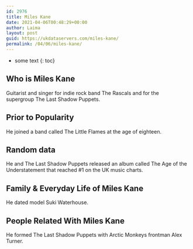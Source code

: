 ```yaml
---
id: 2976
title: Miles Kane
date: 2021-04-06T00:48:29+00:00
author: Laima
layout: post
guid: https://ukdataservers.com/miles-kane/
permalink: /04/06/miles-kane/
---
```


* some text
{: toc}


## Who is Miles Kane
                  
                  
                  
Guitarist and singer for indie rock band The Rascals and for the supergroup The Last Shadow Puppets.
                  
              
            
              
            
                
                
                
## Prior to Popularity
                  
                  
                  
He joined a band called The Little Flames at the age of eighteen.
                  
              
            
              
            
                
                
                
## Random data
                  
                  
                  
He and The Last Shadow Puppets released an album called The Age of the Understatement that reached #1 on the UK music charts.
                  
              
            
              
            
                
                
                
## Family & Everyday Life of Miles Kane
                  
                  
                  
He dated model Suki Waterhouse.
                  
              
            
              
            
                
                
                
## People Related With Miles Kane
                  
                  
                  
He formed The Last Shadow Puppets with Arctic Monkeys frontman Alex Turner.
                  
              
            
              
            
                
              
            
              
              
            
            
              
            
          
          
          
